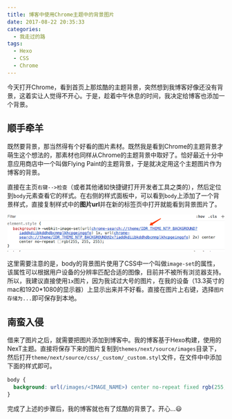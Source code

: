 ```yaml
---
title: 博客中使用Chrome主题中的背景图片
date: 2017-08-22 20:35:33
categories:
  - 我走过的路
tags:
  - Hexo
  - CSS
  - Chrome
---
```

今天打开Chrome，看到首页上那炫酷的主题背景，突然想到我博客好像还没有背景，这着实让人觉得不开心。于是，趁着中午休息的时间，我决定给博客也添加一个背景。

<!-- more -->

## 顺手牵羊

既然要背景，那当然得有个好看的图片素材。既然我是看到Chrome的主题背景才萌生这个想法的，那素材也同样从Chrome的主题背景中取好了。恰好最近十分中意应用商店中一个叫做Flying Paint的主题背景，于是就决定用这个主题图片作为博客的背景。

直接在主页`右键-->检查`（或者其他诸如快捷键打开开发者工具之类的），然后定位到`body`元素查看它的样式。在右侧的样式面板中，可以看到`body`上添加了一个背景样式，直接复制样式中的**图片url**并在新的标签页中打开就能看到背景图片了。

![Body背景样式](/images/chrome_background.png)

这里需要注意的是，body的背景图片使用了CSS中一个叫做`image-set`的属性，该属性可以根据用户设备的分辨率匹配合适的图像，目前并不被所有浏览器支持。所以，我建议直接使用`1x`图片，因为我试过大号的图片，在我的设备（13.3英寸的mac和1920*1080的显示器）上显示出来并不好看。直接在图片上右键，选择`图片存储为...`即可保存到本地。

## 南蛮入侵

借来了图片之后，就需要把图片添加到博客中。我的博客基于Hexo构建，使用的NexT主题。直接将保存下来的图片复制到`themes/next/source/images`目录下，然后打开`theme/next/source/css/_custom/_custom.styl`文件，在文件中中添加下面的样式即可。

```CSS
body {
  background: url(/images/<IMAGE_NAME>) center no-repeat fixed rgb(255, 255, 255);
}
```

完成了上述的步骤后，我的博客就也有了炫酷的背景了。开心...😃
